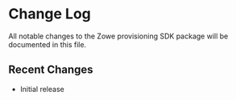 # Change Log

All notable changes to the Zowe provisioning SDK package will be documented in this file.

## Recent Changes

- Initial release
